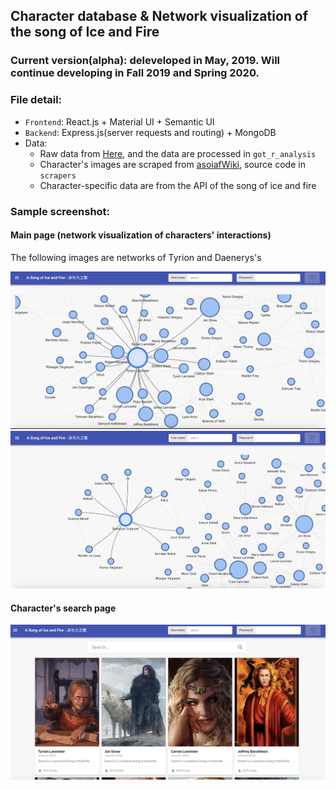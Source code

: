 ## Character database & Network visualization of the song of Ice and Fire

### Current version(alpha): deleveloped in May, 2019. Will continue developing in Fall 2019 and Spring 2020.

### File detail:
 - `Frontend`: React.js + Material UI + Semantic UI
 - `Backend`: Express.js(server requests and routing) + MongoDB
 - Data: 
    - Raw data from [Here](https://github.com/mathbeveridge/asoiaf), and the data are processed in `got_r_analysis`
    - Character's images are scraped from [asoiafWiki](https://awoiaf.westeros.org/index.php/Main_Page), source code in `scrapers`
    - Character-specific data are from the API of the song of ice and fire

### Sample screenshot:

#### Main page (network visualization of characters' interactions)

The following images are networks of Tyrion and Daenerys's

![](Screenshots/tyrion_network.png)
![](Screenshots/daenerys_network.png) 

#### Character's search page

![](Screenshots/main.png)





